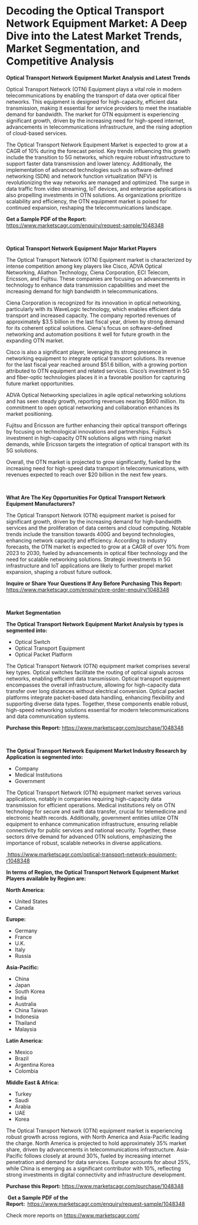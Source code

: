 <p><h1>Decoding the Optical Transport Network Equipment Market: A Deep Dive into the Latest Market Trends, Market Segmentation, and Competitive Analysis</h1></p><p><strong>Optical Transport Network Equipment Market Analysis and Latest Trends</strong></p>
<p><p>Optical Transport Network (OTN) Equipment plays a vital role in modern telecommunications by enabling the transport of data over optical fiber networks. This equipment is designed for high-capacity, efficient data transmission, making it essential for service providers to meet the insatiable demand for bandwidth. The market for OTN equipment is experiencing significant growth, driven by the increasing need for high-speed internet, advancements in telecommunications infrastructure, and the rising adoption of cloud-based services.</p><p>The Optical Transport Network Equipment Market is expected to grow at a CAGR of 10% during the forecast period. Key trends influencing this growth include the transition to 5G networks, which require robust infrastructure to support faster data transmission and lower latency. Additionally, the implementation of advanced technologies such as software-defined networking (SDN) and network function virtualization (NFV) is revolutionizing the way networks are managed and optimized. The surge in data traffic from video streaming, IoT devices, and enterprise applications is also propelling investments in OTN solutions. As organizations prioritize scalability and efficiency, the OTN equipment market is poised for continued expansion, reshaping the telecommunications landscape.</p></p>
<p><strong>Get a Sample PDF of the Report:&nbsp;</strong> <a href="https://www.marketscagr.com/enquiry/request-sample/1048348?utm_campaign=1905&utm_medium=2&utm_source=Github&utm_content=ia&utm_term=19022025&utm_id=optical-transport-network-equipment">https://www.marketscagr.com/enquiry/request-sample/1048348</a></p>
<p>&nbsp;</p>
<p><strong>Optical Transport Network Equipment Major Market Players</strong></p>
<p><p>The Optical Transport Network (OTN) Equipment market is characterized by intense competition among key players like Cisco, ADVA Optical Networking, Aliathon Technology, Ciena Corporation, ECI Telecom, Ericsson, and Fujitsu. These companies are focusing on advancements in technology to enhance data transmission capabilities and meet the increasing demand for high bandwidth in telecommunications.</p><p>Ciena Corporation is recognized for its innovation in optical networking, particularly with its WaveLogic technology, which enables efficient data transport and increased capacity. The company reported revenues of approximately $3.5 billion in the last fiscal year, driven by strong demand for its coherent optical solutions. Ciena's focus on software-defined networking and automation positions it well for future growth in the expanding OTN market.</p><p>Cisco is also a significant player, leveraging its strong presence in networking equipment to integrate optical transport solutions. Its revenue for the last fiscal year reached around $51.6 billion, with a growing portion attributed to OTN equipment and related services. Cisco’s investment in 5G and fiber-optic technologies places it in a favorable position for capturing future market opportunities.</p><p>ADVA Optical Networking specializes in agile optical networking solutions and has seen steady growth, reporting revenues nearing $600 million. Its commitment to open optical networking and collaboration enhances its market positioning.</p><p>Fujitsu and Ericsson are further enhancing their optical transport offerings by focusing on technological innovations and partnerships. Fujitsu’s investment in high-capacity OTN solutions aligns with rising market demands, while Ericsson targets the integration of optical transport with its 5G solutions.</p><p>Overall, the OTN market is projected to grow significantly, fueled by the increasing need for high-speed data transport in telecommunications, with revenues expected to reach over $20 billion in the next few years.</p></p>
<p>&nbsp;</p>
<p><strong>What Are The Key Opportunities For Optical Transport Network Equipment Manufacturers?</strong></p>
<p><p>The Optical Transport Network (OTN) equipment market is poised for significant growth, driven by the increasing demand for high-bandwidth services and the proliferation of data centers and cloud computing. Notable trends include the transition towards 400G and beyond technologies, enhancing network capacity and efficiency. According to industry forecasts, the OTN market is expected to grow at a CAGR of over 10% from 2023 to 2030, fueled by advancements in optical fiber technology and the need for scalable networking solutions. Strategic investments in 5G infrastructure and IoT applications are likely to further propel market expansion, shaping a robust future outlook.</p></p>
<p><strong>Inquire or Share Your Questions If Any Before Purchasing This Report:</strong> <a href="https://www.marketscagr.com/enquiry/pre-order-enquiry/1048348?utm_campaign=1905&utm_medium=2&utm_source=Github&utm_content=ia&utm_term=19022025&utm_id=optical-transport-network-equipment">https://www.marketscagr.com/enquiry/pre-order-enquiry/1048348</a></p>
<p>&nbsp;</p>
<p><strong>Market Segmentation</strong></p>
<p><strong>The Optical Transport Network Equipment Market Analysis by types is segmented into:</strong></p>
<p><ul><li>Optical Switch</li><li>Optical Transport Equipment</li><li>Optical Packet Platform</li></ul></p>
<p><p>The Optical Transport Network (OTN) equipment market comprises several key types. Optical switches facilitate the routing of optical signals across networks, enabling efficient data transmission. Optical transport equipment encompasses the overall infrastructure, allowing for high-capacity data transfer over long distances without electrical conversion. Optical packet platforms integrate packet-based data handling, enhancing flexibility and supporting diverse data types. Together, these components enable robust, high-speed networking solutions essential for modern telecommunications and data communication systems.</p></p>
<p><strong>Purchase this Report:&nbsp;</strong><a href="https://www.marketscagr.com/purchase/1048348?utm_campaign=1905&utm_medium=2&utm_source=Github&utm_content=ia&utm_term=19022025&utm_id=optical-transport-network-equipment">https://www.marketscagr.com/purchase/1048348</a></p>
<p>&nbsp;</p>
<p><strong>The Optical Transport Network Equipment Market Industry Research by Application is segmented into:</strong></p>
<p><ul><li>Company</li><li>Medical Institutions</li><li>Government</li></ul></p>
<p><p>The Optical Transport Network (OTN) equipment market serves various applications, notably in companies requiring high-capacity data transmission for efficient operations. Medical institutions rely on OTN technology for secure and swift data transfer, crucial for telemedicine and electronic health records. Additionally, government entities utilize OTN equipment to enhance communication infrastructure, ensuring reliable connectivity for public services and national security. Together, these sectors drive demand for advanced OTN solutions, emphasizing the importance of robust, scalable networks in diverse applications.</p></p>
<p><a href="https://www.marketscagr.com/optical-transport-network-equipment-r1048348?utm_campaign=1905&utm_medium=2&utm_source=Github&utm_content=ia&utm_term=19022025&utm_id=optical-transport-network-equipment">&nbsp;https://www.marketscagr.com/optical-transport-network-equipment-r1048348</a></p>
<p><strong>In terms of Region, the Optical Transport Network Equipment Market Players available by Region are:</strong></p>
<p>
    <p> <strong> North America: </strong>
        <ul>
            <li>United States</li>
            <li>Canada</li>
        </ul>
        </p> 
    <p> <strong> Europe: </strong>
        <ul>
            <li>Germany</li>
            <li>France</li>
            <li>U.K.</li>
            <li>Italy</li>
            <li>Russia</li>
        </ul>
        </p> 
    <p> <strong> Asia-Pacific: </strong>
        <ul>
            <li>China</li>
            <li>Japan</li>
            <li>South Korea</li>
            <li>India</li>
            <li>Australia</li>
            <li>China Taiwan</li>
            <li>Indonesia</li>
            <li>Thailand</li>
            <li>Malaysia</li>
        </ul>
        </p> 
    <p> <strong> Latin America: </strong>
        <ul>
            <li>Mexico</li>
            <li>Brazil</li>
            <li>Argentina Korea</li>
            <li>Colombia</li>
        </ul>
        </p> 
    <p> <strong> Middle East & Africa: </strong>
        <ul>
            <li>Turkey</li>
            <li>Saudi</li>
            <li>Arabia</li>
            <li>UAE</li>
            <li>Korea</li>
        </ul>
    </p>
    </p>
<p><p>The Optical Transport Network (OTN) equipment market is experiencing robust growth across regions, with North America and Asia-Pacific leading the charge. North America is projected to hold approximately 35% market share, driven by advancements in telecommunications infrastructure. Asia-Pacific follows closely at around 30%, fueled by increasing internet penetration and demand for data services. Europe accounts for about 25%, while China is emerging as a significant contributor with 10%, reflecting strong investments in digital connectivity and infrastructure development.</p></p>
<p><strong>Purchase this Report: </strong><a href="https://www.marketscagr.com/purchase/1048348?utm_campaign=1905&utm_medium=2&utm_source=Github&utm_content=ia&utm_term=19022025&utm_id=optical-transport-network-equipment">https://www.marketscagr.com/purchase/1048348</a></p>
<p>&nbsp;<strong>Get a Sample PDF of the Report:&nbsp;&nbsp;</strong><a href="https://www.marketscagr.com/enquiry/request-sample/1048348?utm_campaign=1905&utm_medium=2&utm_source=Github&utm_content=ia&utm_term=19022025&utm_id=optical-transport-network-equipment">https://www.marketscagr.com/enquiry/request-sample/1048348</a></p>
<p><strong></strong></p>
<p>Check more reports on <a href="https://www.marketscagr.com/?utm_campaign=1905&utm_medium=2&utm_source=Github&utm_content=ia&utm_term=19022025&utm_id=optical-transport-network-equipment">https://www.marketscagr.com/</a></p>